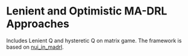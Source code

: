 # Lenient and Optimistic MA-DRL Approaches

Includes Lenient Q and hysteretic Q on matrix game. The framework is based on [nui_in_madrl](https://github.com/gjp1203/nui_in_madrl). 


